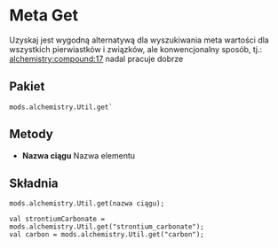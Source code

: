 # Meta Get
Uzyskaj jest wygodną alternatywą dla wyszukiwania meta wartości dla wszystkich pierwiastków i związków, ale konwencjonalny sposób, tj.: <alchemistry:compound:17> nadal pracuje dobrze

## Pakiet
```zenscript
mods.alchemistry.Util.get`
```

## Metody

- **Nazwa ciągu** Nazwa elementu

## Składnia

```zenscript
mods.alchemistry.Util.get(nazwa ciągu);

val strontiumCarbonate = mods.alchemistry.Util.get("strontium_carbonate");
val carbon = mods.alchemistry.Util.get("carbon");
```